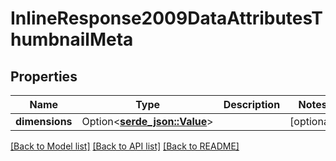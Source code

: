 # InlineResponse2009DataAttributesThumbnailMeta

## Properties

Name | Type | Description | Notes
------------ | ------------- | ------------- | -------------
**dimensions** | Option<[**serde_json::Value**](.md)> |  | [optional]

[[Back to Model list]](../README.md#documentation-for-models) [[Back to API list]](../README.md#documentation-for-api-endpoints) [[Back to README]](../README.md)


